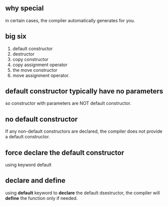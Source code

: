 ## why special
in certain cases, the compiler automatically generates for you.

## big six
1. default constructor
2. destructor
3. copy constructor
4. copy assignment operator
5. the move constructor
6. move assignment operator.

## default constructor typically have no parameters
so constructor with parameters  are NOT default constructor.

## no default constructor
If any non-default constructors are declared, the compiler does not provide a default constructor.

## force declare the default constructor
using keyword default

## declare and define
using **default** keyword to **declare** the default dsestructor, the compiler will **define** the function only if needed.
